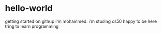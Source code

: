 # hello-world
getting started on githup
i'm mohammed. i'm studing cs50 
happy to be here tring to learn programming
